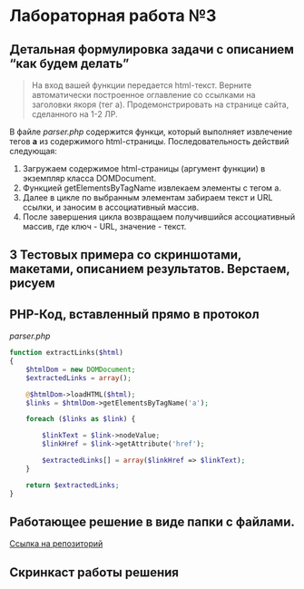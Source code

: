 # Лабораторная работа №3

## Детальная формулировка задачи с описанием “как будем делать”

> На вход вашей функции передается html-текст. Верните автоматически построенное оглавление со ссылками на заголовки якоря (тег a). Продемонстрировать на странице сайта, сделанного  на 1-2 ЛР.

В файле *parser.php* содержится функци, который выполняет извлечение тегов **а** из содержимого html-страницы. Последовательность действий следующая:

1. Загружаем содержимое html-страницы (аргумент функции) в экземпляр класса DOMDocument.
2. Функцией getElementsByTagName извлекаем элементы с тегом а.
3. Далее в цикле по выбранным элементам забираем текст и URL ссылки, и заносим в ассоциативный массив.
4. После завершения цикла возвращаем получившийся ассоциативный массив, где ключ - URL, значение - текст.

## 3 Тестовых примера со скриншотами, макетами, описанием результатов. Верстаем, рисуем



## PHP-Код, вставленный прямо в протокол

*parser.php*

```php
function extractLinks($html)
{
    $htmlDom = new DOMDocument;
    $extractedLinks = array();

    @$htmlDom->loadHTML($html);
    $links = $htmlDom->getElementsByTagName('a');

    foreach ($links as $link) {

        $linkText = $link->nodeValue;
        $linkHref = $link->getAttribute('href');

        $extractedLinks[] = array($linkHref => $linkText);        
    }

    return $extractedLinks;
}
```

## Работающее решение в виде папки с файлами.

[Ссылка на репозиторий](https://github.com/book-e-shop/book-e-shop)

## Скринкаст работы решения

<!-- <video autoplay muted  loop width="800" height="450" src = "videos/lab2/1.mp4"></video>
